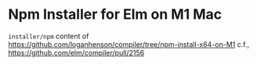 # Npm Installer for Elm on M1 Mac

`installer/npm` content of https://github.com/loganhenson/compiler/tree/npm-install-x64-on-M1
c.f., https://github.com/elm/compiler/pull/2156
